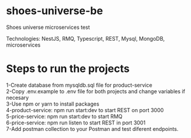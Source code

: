 # shoes-universe-be
Shoes universe microservices test

Technologies: NestJS, RMQ, Typescript, REST, Mysql, MongoDB, microservices

# Steps to run the projects

1-Create database from mysqldb.sql file for product-service
<br/>2-Copy .env.example to .env file for both projects and change variables if necesary
<br/>3-Use npm or yarn to install packages
<br/>4-product-service: npm run start:dev to start REST on port 3000
<br/>5-price-service: npm run start:dev to start RMQ
<br/>6-price-service: npm run listen to start REST in port 3001
<br/>7-Add postman collection to your Postman and test diferent endpoints.
